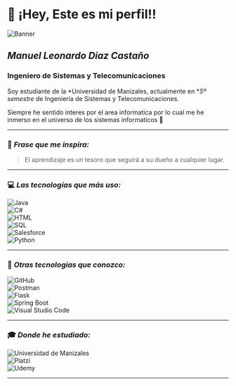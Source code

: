 # 👋 ¡Hey, Este es mi perfil!!  

![Banner](https://mi-imagen-enlace.com/banner.png)  

## *Manuel Leonardo Diaz Castaño*  
### Ingeniero de Sistemas y Telecomunicaciones  

Soy estudiante de la *Universidad de Manizales, actualmente en **5º semestre* de Ingeniería de Sistemas y Telecomunicaciones.  

Siempre he sentido interes por el area informatica por lo cual me he inmerso en el universo de los sistemas informaticos 🚀  

---

### 🌟 *Frase que me inspira:*  
> El aprendizaje es un tesoro que seguirá a su dueño a cualquier lugar.  

---

### 💻 *Las tecnologías que más uso:*  
![Java](https://img.shields.io/badge/Java-007396?style=flat&logo=java&logoColor=white)  
![C#](https://img.shields.io/badge/C%23-239120?style=flat&logo=c-sharp&logoColor=white)  
![HTML](https://img.shields.io/badge/HTML5-E34F26?style=flat&logo=html5&logoColor=white)  
![SQL](https://img.shields.io/badge/SQL-4479A1?style=flat&logo=mysql&logoColor=white)  
![Salesforce](https://img.shields.io/badge/Salesforce-00A1E0?style=flat&logo=salesforce&logoColor=white)  
![Python](https://img.shields.io/badge/Python-3776AB?style=flat&logo=python&logoColor=white)  

---

### 🚀 *Otras tecnologías que conozco:*  
![GitHub](https://img.shields.io/badge/GitHub-181717?style=flat&logo=github&logoColor=white)  
![Postman](https://img.shields.io/badge/Postman-FF6C37?style=flat&logo=postman&logoColor=white)  
![Flask](https://img.shields.io/badge/Flask-000000?style=flat&logo=flask&logoColor=white)  
![Spring Boot](https://img.shields.io/badge/Spring_Boot-6DB33F?style=flat&logo=spring-boot&logoColor=white)  
![Visual Studio Code](https://img.shields.io/badge/VS_Code-007ACC?style=flat&logo=visual-studio-code&logoColor=white)  

---

### 🎓 *Donde he estudiado:*  
![Universidad de Manizales](https://img.shields.io/badge/Universidad_de_Manizales-Blue?style=flat&logo=google-scholar&logoColor=white)  
![Platzi](https://img.shields.io/badge/Platzi-98CA3F?style=flat&logo=platzi&logoColor=white)  
![Udemy](https://img.shields.io/badge/Udemy-EC5252?style=flat&logo=udemy&logoColor=white)  

---
<!--
**Manolo99col/Manolo99col** is a ✨ _special_ ✨ repository because its `README.md` (this file) appears on your GitHub profile.

Here are some ideas to get you started:

- 🔭 I’m currently working on ...
- 🌱 I’m currently learning ...
- 👯 I’m looking to collaborate on ...
- 🤔 I’m looking for help with ...
- 💬 Ask me about ...
- 📫 How to reach me: ...
- 😄 Pronouns: ...
- ⚡ Fun fact: ...
-->
